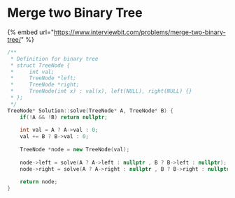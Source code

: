 # Merge two Binary Tree

{% embed url="https://www.interviewbit.com/problems/merge-two-binary-tree/" %}

```cpp
/**
 * Definition for binary tree
 * struct TreeNode {
 *     int val;
 *     TreeNode *left;
 *     TreeNode *right;
 *     TreeNode(int x) : val(x), left(NULL), right(NULL) {}
 * };
 */
TreeNode* Solution::solve(TreeNode* A, TreeNode* B) {
    if(!A && !B) return nullptr;
    
    int val = A ? A->val : 0;
    val += B ? B->val : 0;
    
    TreeNode *node = new TreeNode(val);
    
    node->left = solve(A ? A->left : nullptr , B ? B->left : nullptr);
    node->right = solve(A ? A->right : nullptr , B ? B->right : nullptr);
    
    return node;
}

```
